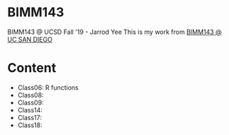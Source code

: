 # BIMM143

BIMM143 @ UCSD Fall '19 - Jarrod Yee 
This is my work from [BIMM143 @ UC SAN DIEGO](https://bioboot.github.io/bimm143_F19/)

# Content

- Class06: R functions
- Class08:
- Class09:
- Class14:
- Class17:
- Class18:
